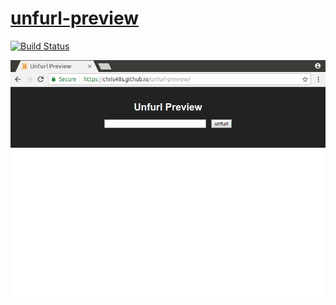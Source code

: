 # [unfurl-preview](https://unfurl-preview.now.sh/)

[![Build Status](https://travis-ci.org/chris48s/unfurl-preview.svg?branch=master)](https://travis-ci.org/chris48s/unfurl-preview)

![demo](demo.gif)
